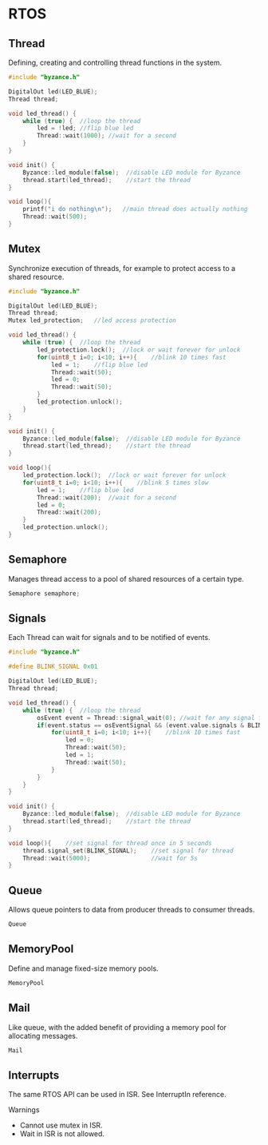 # RTOS

## Thread

Defining, creating and controlling thread functions in the system.

```cpp
#include "byzance.h"

DigitalOut led(LED_BLUE);
Thread thread;

void led_thread() {
    while (true) {	//loop the thread
        led = !led;	//flip blue led
        Thread::wait(1000);	//wait for a second
    }
}

void init() {
	Byzance::led_module(false);  //disable LED module for Byzance
    thread.start(led_thread);	 //start the thread
}

void loop(){
    printf("i do nothing\n");	//main thread does actually nothing
    Thread::wait(500);
}
```

## Mutex

Synchronize execution of threads, for example to protect access to a shared resource.

```cpp
#include "byzance.h"

DigitalOut led(LED_BLUE);
Thread thread;
Mutex led_protection;	//led access protection

void led_thread() {
    while (true) {	//loop the thread
    	led_protection.lock();	//lock or wait forever for unlock
    	for(uint8_t i=0; i<10; i++){	//blink 10 times fast
			led = 1;	//flip blue led
			Thread::wait(50);
			led = 0;
			Thread::wait(50);
    	}
    	led_protection.unlock();
    }
}

void init() {
	Byzance::led_module(false);  //disable LED module for Byzance
    thread.start(led_thread);	 //start the thread
}

void loop(){
	led_protection.lock();	//lock or wait forever for unlock
	for(uint8_t i=0; i<10; i++){	//blink 5 times slow
		led = 1;	//flip blue led
		Thread::wait(200);	//wait for a second
		led = 0;
		Thread::wait(200);
	}
	led_protection.unlock();
}
```

## Semaphore

Manages thread access to a pool of shared resources of a certain type.

```cpp
Semaphore semaphore;
```

## Signals

Each Thread can wait for signals and to be notified of events.

```cpp
#include "byzance.h"

#define BLINK_SIGNAL 0x01

DigitalOut led(LED_BLUE);
Thread thread;

void led_thread() {
    while (true) {	//loop the thread
    	osEvent event = Thread::signal_wait(0);	//wait for any signal forever
    	if(event.status == osEventSignal && (event.value.signals & BLINK_SIGNAL)){	//if event was signal and signal is BLINK_SIGNAL
			for(uint8_t i=0; i<10; i++){	//blink 10 times fast
				led = 0;
				Thread::wait(50);
				led = 1;
				Thread::wait(50);
			}
    	}
    }
}

void init() {
	Byzance::led_module(false);  //disable LED module for Byzance
    thread.start(led_thread);	 //start the thread
}

void loop(){	//set signal for thread once in 5 seconds
	thread.signal_set(BLINK_SIGNAL);	//set signal for thread
	Thread::wait(5000);					//wait for 5s
}
```

## Queue

Allows queue pointers to data from producer threads to consumer threads.

```cpp
Queue
```

## MemoryPool

Define and manage fixed-size memory pools.

```cpp
MemoryPool
```

## Mail

Like queue, with the added benefit of providing a memory pool for allocating messages.

```cpp
Mail
```

## Interrupts

The same RTOS API can be used in ISR. See InterruptIn reference.

Warnings

* Cannot use mutex in ISR.
* Wait in ISR is not allowed.

